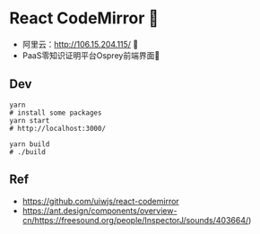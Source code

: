 # React CodeMirror :melon:

- 阿里云：http://106.15.204.115/ :raised_hands:
- PaaS零知识证明平台Osprey前端界面:icecream:

## Dev

```
yarn
# install some packages
yarn start
# http://localhost:3000/

yarn build
# ./build
```

## Ref

- https://github.com/uiwjs/react-codemirror
- https://ant.design/components/overview-cn/https://freesound.org/people/InspectorJ/sounds/403664/)
